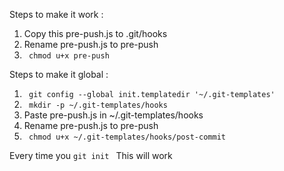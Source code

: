 Steps to make it work :


1. Copy this pre-push.js to .git/hooks
2. Rename pre-push.js to pre-push
3. <code> chmod u+x pre-push </code>

Steps to make it global :

1. <code> git config --global init.templatedir '~/.git-templates' </code>
2. <code> mkdir -p ~/.git-templates/hooks </code>
3. Paste pre-push.js in ~/.git-templates/hooks
4. Rename pre-push.js to pre-push
5. <code> chmod u+x ~/.git-templates/hooks/post-commit </code>

Every time you <code>git init </code> This will work
